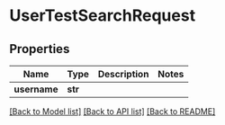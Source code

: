 # UserTestSearchRequest

## Properties
Name | Type | Description | Notes
------------ | ------------- | ------------- | -------------
**username** | **str** |  | 

[[Back to Model list]](../README.md#documentation-for-models) [[Back to API list]](../README.md#documentation-for-api-endpoints) [[Back to README]](../README.md)


